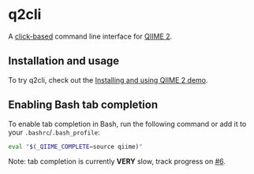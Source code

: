 # q2cli
A [click-based](http://click.pocoo.org/) command line interface for [QIIME 2](https://github.com/biocore/qiime2).

## Installation and usage

To try q2cli, check out the [Installing and using QIIME 2 demo](https://github.com/qiime2/qiime2/wiki/Installing-and-using-QIIME-2).

## Enabling Bash tab completion

To enable tab completion in Bash, run the following command or add it to your `.bashrc`/`.bash_profile`:

```bash
eval "$(_QIIME_COMPLETE=source qiime)"
```

Note: tab completion is currently **VERY** slow, track progress on [#6](https://github.com/qiime2/q2cli/issues/6).
